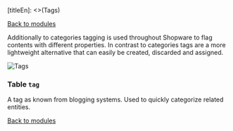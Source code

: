 [titleEn]: <>(Tags)

[Back to modules](./../10-modules.md)

Additionally to categories tagging is used throughout Shopware to flag contents with different properties. In contrast to categories tags are a more lightweight alternative that can easily be created, discarded and assigned.

![Tags](./dist/erm-shopware-core-framework-tag.svg)


### Table `tag`

A tag as known from blogging systems. Used to quickly categorize related entities.


[Back to modules](./../10-modules.md)
